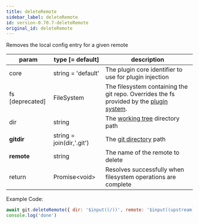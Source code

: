 ```yaml
---
title: deleteRemote
sidebar_label: deleteRemote
id: version-0.70.7-deleteRemote
original_id: deleteRemote
---
```


Removes the local config entry for a given remote

| param           | type [= default]          | description                                                                                               |
| --------------- | ------------------------- | --------------------------------------------------------------------------------------------------------- |
| core            | string = 'default'        | The plugin core identifier to use for plugin injection                                                    |
| fs [deprecated] | FileSystem                | The filesystem containing the git repo. Overrides the fs provided by the [plugin system](./plugin_fs.md). |
| dir             | string                    | The [working tree](dir-vs-gitdir.md) directory path                                                       |
| **gitdir**      | string = join(dir,'.git') | The [git directory](dir-vs-gitdir.md) path                                                                |
| **remote**      | string                    | The name of the remote to delete                                                                          |
| return          | Promise\<void\>           | Resolves successfully when filesystem operations are complete                                             |

Example Code:

```js live
await git.deleteRemote({ dir: '$input((/))', remote: '$input((upstream))' })
console.log('done')
```

<script>
(function rewriteEditLink() {
  const el = document.querySelector('a.edit-page-link.button');
  if (el) {
    el.href = 'https://github.com/isomorphic-git/isomorphic-git/edit/main/src/commands/deleteRemote.js';
  }
})();
</script>